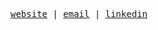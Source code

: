 <samp>[website](https://jonasiw.nl) | [email](mailto:jonasg@umich.edu) | [linkedin](https://www.linkedin.com/in/jonasgroening/)</samp>

<!--
<img height="275" src="https://github.com/jonasiwnl/jonasiwnl/blob/main/assets/afoolmoonnight.jpg?raw=true" />


<div>
  <img height="175" align="center" src="https://streak-stats.demolab.com?user=jonasiwnl&theme=tokyonight&border_radius=4.5" />
  <img height="175" align="center" src="https://github-readme-stats.vercel.app/api/top-langs/?username=jonasiwnl&layout=compact&theme=tokyonight&hide=astro,html" />
</div>
-->
